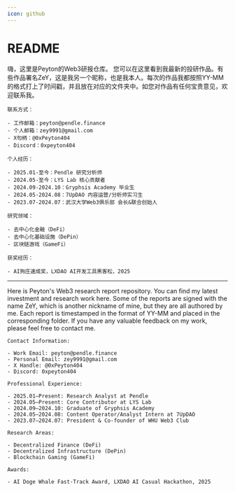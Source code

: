 ```yaml
---
icon: github
---
```


# README

嗨，这里是Peyton的Web3研报仓库。 您可以在这里看到我最新的投研作品。有些作品署名ZeY，这是我另一个昵称，也是我本人。每次的作品我都按照YY-MM的格式打上了时间戳，并且放在对应的文件夹中。如您对作品有任何宝贵意见，欢迎联系我。

```solidity
联系方式：

- 工作邮箱：peyton@pendle.finance
- 个人邮箱：zey9991@gmail.com
- X句柄：@0xPeyton404
- Discord：0xpeyton404

个人经历：

- 2025.01-至今：Pendle 研究分析师
- 2024.05-至今：LYS Lab 核心贡献者
- 2024.09-2024.10：Gryphsis Academy 毕业生
- 2024.05-2024.08：7UpDAO 内容运营/分析师实习生
- 2023.07-2024.07：武汉大学Web3俱乐部 会长&联合创始人

研究领域：

- 去中心化金融（DeFi）
- 去中心化基础设施（DePin）
- 区块链游戏（GameFi）

获奖经历：

- AI狗庄速成奖，LXDAO AI开发工具黑客松，2025
```

--------------

Here is Peyton's Web3 research report repository. You can find my latest investment and research work here. Some of the reports are signed with the name ZeY, which is another nickname of mine, but they are all authored by me. Each report is timestamped in the format of YY-MM and placed in the corresponding folder. If you have any valuable feedback on my work, please feel free to contact me.

```solidity
Contact Information:

- Work Email: peyton@pendle.finance
- Personal Email: zey9991@gmail.com
- X Handle: @0xPeyton404
- Discord: 0xpeyton404

Professional Experience:

- 2025.01–Present: Research Analyst at Pendle
- 2024.05–Present: Core Contributor at LYS Lab
- 2024.09–2024.10: Graduate of Gryphsis Academy
- 2024.05–2024.08: Content Operator/Analyst Intern at 7UpDAO
- 2023.07–2024.07: President & Co-founder of WHU Web3 Club

Research Areas:

- Decentralized Finance (DeFi)
- Decentralized Infrastructure (DePin)
- Blockchain Gaming (GameFi)

Awards:

- AI Doge Whale Fast-Track Award, LXDAO AI Casual Hackathon, 2025
```

